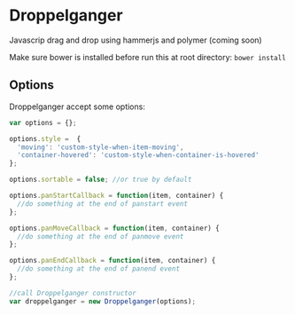 # Droppelganger
Javascrip drag and drop using hammerjs and polymer (coming soon)

Make sure bower is installed before run this at root directory:
``` bower install ```

## Options
Droppelganger accept some options:
```javascript
var options = {};

options.style =  {
  'moving': 'custom-style-when-item-moving',
  'container-hovered': 'custom-style-when-container-is-hovered'
};

options.sortable = false; //or true by default

options.panStartCallback = function(item, container) {
  //do something at the end of panstart event
};

options.panMoveCallback = function(item, container) {
  //do something at the end of panmove event
};

options.panEndCallback = function(item, container) {
  //do something at the end of panend event
};

//call Droppelganger constructor
var droppelganger = new Droppelganger(options);
```
